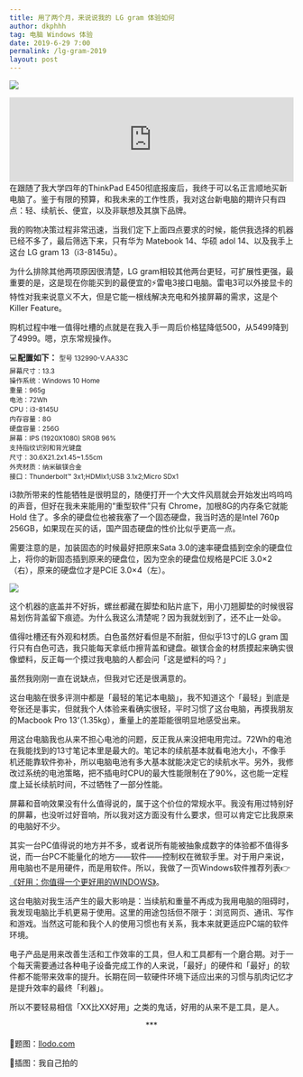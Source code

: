 ```yaml
---
title: 用了两个月，来说说我的 LG gram 体验如何
author: dkphhh
tag: 电脑 Windows 体验
date: 2019-6-29 7:00
permalink: /lg-gram-2019
layout: post
---
```

![](https://i.loli.net/2019/06/29/5d1646578f58267662.jpg)
<center> <iframe allow="autoplay *; encrypted-media *;" frameborder="0" height="150" style="width:100%;max-width:660px;overflow:hidden;background:transparent;" sandbox="allow-forms allow-popups allow-same-origin allow-scripts allow-storage-access-by-user-activation allow-top-navigation-by-user-activation" src="https://embed.music.apple.com/cn/album/woman-on-the-hills/1467610438?i=1467610440"></iframe> </center> 
在跟随了我大学四年的ThinkPad E450彻底报废后，我终于可以名正言顺地买新电脑了。鉴于有限的预算，和我未来的工作性质，我对这台新电脑的期许只有四点：轻、续航长、便宜，以及非联想及其旗下品牌。

我的购物决策过程非常迅速，当我们定下上面四点要求的时候，能供我选择的机器已经不多了，最后筛选下来，只有华为 Matebook 14、华硕 adol 14、以及我手上这台 LG gram 13（i3-8145u）。

为什么排除其他两项原因很清楚，LG gram相较其他两台更轻，可扩展性更强，最重要的是，这是现在你能买到的最便宜的⚡雷电3接口电脑。雷电3可以外接显卡的特性对我来说意义不大，但是它能一根线解决充电和外接屏幕的需求，这是个 Killer Feature。

购机过程中唯一值得吐槽的点就是在我入手一周后价格猛降低500，从5499降到了4999。嗯，京东常规操作。



💻**配置如下：**
<small> 
型号 132990-V.AA33C <br> 
屏幕尺寸：13.3 <br> 
操作系统：Windows 10 Home <br> 
重量：965g  <br> 
电池：72Wh <br> 
CPU：i3-8145U <br> 
内存容量：8G <br> 
硬盘容量：256G <br> 
屏幕：IPS (1920X1080) SRGB 96% <br> 
支持指纹识别和背光键盘 <br> 
尺寸：30.6X21.2x1.45~1.55cm <br> 
外壳材质：纳米碳镁合金 <br> 
接口：Thunderbolt™ 3x1;HDMIx1;USB 3.1x2;Micro SDx1 <br></small>

i3款所带来的性能牺牲是很明显的，随便打开一个大文件风扇就会开始发出呜呜呜的声音，但好在我未来能用的“重型软件”只有 Chrome，加根8G的内存条它就能 Hold 住了。多余的硬盘位也被我塞了一个固态硬盘，我当时选的是Intel 760p 256GB，如果现在买的话，国产固态硬盘的性价比似乎更高一点。

需要注意的是，加装固态的时候最好把原来Sata 3.0的速率硬盘插到空余的硬盘位上，将你的新固态插到原来的硬盘位，因为空余的硬盘位规格是PCIE 3.0×2（右），原来的硬盘位才是PCIE 3.0×4（左）。

![](https://i.loli.net/2019/06/29/5d165081091d113178.jpg)

这个机器的底盖并不好拆，螺丝都藏在脚垫和贴片底下，用小刀翘脚垫的时候很容易划伤背盖留下痕迹。为什么我这么清楚呢？因为我就划到了，还不止一处😫。

值得吐槽还有外观和材质。白色虽然好看但是不耐脏，但似乎13寸的LG gram 国行只有白色可选，我只能每天拿纸巾擦背盖和键盘。碳镁合金的材质摸起来确实很像塑料，反正每一个摸过我电脑的人都会问「这是塑料的吗？」

虽然我刚刚一直在说缺点，但我对它还是很满意的。

这台电脑在很多评测中都是「最轻的笔记本电脑」，我不知道这个「最轻」到底是夸张还是事实，但就我个人体验来看确实很轻，平时习惯了这台电脑，再摸我朋友的Macbook Pro 13‘（1.35kg），重量上的差距能很明显地感受出来。

用这台电脑我也从来不担心电池的问题，反正我从来没把电用完过。72Wh的电池在我能找到的13寸笔记本里是最大的。笔记本的续航基本就看电池大小，不像手机还能靠软件弥补，所以电脑电池有多大基本就能决定它的续航水平。另外，我修改过系统的电池策略，把不插电时CPU的最大性能限制在了90%，这也能一定程度上延长续航时间，不过牺牲了一部分性能。

屏幕和音响效果没有什么值得说的，属于这个价位的常规水平。我没有用过特别好的屏幕，也没听过好音响，所以我对这方面没有什么要求，但可以肯定它比我原来的电脑好不少。

其实一台PC值得说的地方并不多，或者说所有能被抽象成数字的体验都不值得多说，而一台PC不能量化的地方——软件——控制权在微软手里。对于用户来说，用电脑也不是用硬件，而是用软件。所以，我做了一页Windows软件推荐列表👉[《好用：你值得一个更好用的WINDOWS》](./pc-software-list)。

这台电脑对我生活产生的最大影响是：当续航和重量不再成为我用电脑的阻碍时，我发现电脑比手机更易于使用。这里的用途包括但不限于：浏览网页、通讯、写作和游戏。当然这可能和我个人的使用习惯也有关系，我本来就更适应PC端的软件环境。

电子产品是用来改善生活和工作效率的工具，但人和工具都有一个磨合期。对于一个每天需要通过各种电子设备完成工作的人来说，「最好」的硬件和「最好」的软件都不能带来效率的提升。长期在同一软硬件环境下适应出来的习惯与肌肉记忆才是提升效率的最终「利器」。

所以不要轻易相信「XX比XX好用」之类的鬼话，好用的从来不是工具，是人。

<center>*** </center>

🌆题图：[llodo.com](https://llodo.com/reviews/lg-gram-17-review-hands-on-tech-advisor.html)

🌆插图：我自己拍的